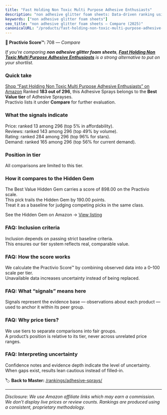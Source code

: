 ```yaml
---
title: "Fast Holding Non Toxic Multi Purpose Adhesive Enthusiasts"
description: "non adhesive glitter foam sheets: Data-driven ranking using the Practivio Score™. Positioned by quality, value, demand, findability, momentum."
keywords: ["non adhesive glitter foam sheets"]
seo_title: "non adhesive glitter foam sheets — Compare (2025)"
canonicalURL: "/products/fast-holding-non-toxic-multi-purpose-adhesive-enthusiasts-B0CR1WR6B7/"
---
```


**🛒 Practivio Score™:** 708 — _Compare_


*If you're comparing **non adhesive glitter foam sheets**, **[Fast Holding Non Toxic Multi Purpose Adhesive Enthusiasts](https://www.amazon.com/dp/B0CR1WR6B7?tag=practivio-20)** is a strong alternative to put on your shortlist.*
### Quick take
[Shop “Fast Holding Non Toxic Multi Purpose Adhesive Enthusiasts” on Amazon](https://www.amazon.com/dp/B0CR1WR6B7?tag=practivio-20)
Ranked **183 out of 296**, this Adhesive Sprays belongs to the **Best Value tier** of Adhesive Sprayses.  
Practivio lists it under **Compare** for further evaluation.

### What the signals indicate
Price: ranked 13 among 296 (top 5% in affordability).  
Reviews: ranked 143 among 296 (top 49% by volume).  
Rating: ranked 284 among 296 (top 96% for stars).  
Demand: ranked 165 among 296 (top 56% for current demand).

### Position in tier
All comparisons are limited to this tier.

### How it compares to the Hidden Gem
The Best Value Hidden Gem carries a score of 898.00 on the Practivio scale.  
This pick trails the Hidden Gem by 190.00 points.  
Treat it as a baseline for judging competing picks in the same class.  

See the Hidden Gem on Amazon → [View listing](https://www.amazon.com/dp/B08QSKYTBB?tag=practivio-20)

### FAQ: Inclusion criteria
Inclusion depends on passing strict baseline criteria.  
This ensures our tier system reflects real, comparable value.

### FAQ: How the score works
We calculate the Practivio Score™ by combining observed data into a 0–100 scale per tier.  
Unavailable data increases uncertainty instead of being replaced.

### FAQ: What “signals” means here
Signals represent the evidence base — observations about each product — used to anchor it within its peer group.

### FAQ: Why price tiers?
We use tiers to separate comparisons into fair groups.  
A product’s position is relative to its tier, never across unrelated price ranges.

### FAQ: Interpreting uncertainty
Confidence notes and evidence depth indicate the level of uncertainty.  
When gaps exist, results lean cautious instead of filled-in.

<!-- Missing template for Compare/CompareWithinPriceClass -->


🏷️ **Back to Master:** [/rankings/adhesive-sprays/](/rankings/adhesive-sprays/)

---
_Disclosure: We use Amazon affiliate links which may earn a commission. We don’t display live prices or review counts. Rankings are produced using a consistent, proprietary methodology._
